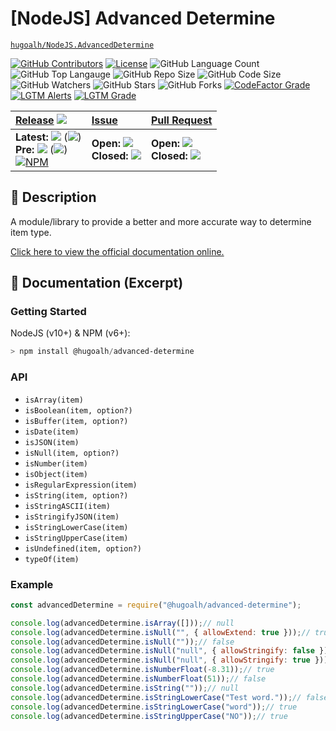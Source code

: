 # \[NodeJS\] Advanced Determine

[`hugoalh/NodeJS.AdvancedDetermine`](https://github.com/hugoalh/NodeJS.AdvancedDetermine)

[![GitHub Contributors](https://img.shields.io/github/contributors/hugoalh/NodeJS.AdvancedDetermine?logo=github&logoColor=ffffff&style=flat-square)](https://github.com/hugoalh/NodeJS.AdvancedDetermine/graphs/contributors)
[![License](https://img.shields.io/github/license/hugoalh/NodeJS.AdvancedDetermine?logo=github&logoColor=ffffff&style=flat-square)](./LICENSE.md)
![GitHub Language Count](https://img.shields.io/github/languages/count/hugoalh/NodeJS.AdvancedDetermine?logo=github&logoColor=ffffff&style=flat-square)
![GitHub Top Langauge](https://img.shields.io/github/languages/top/hugoalh/NodeJS.AdvancedDetermine?logo=github&logoColor=ffffff&style=flat-square)
![GitHub Repo Size](https://img.shields.io/github/repo-size/hugoalh/NodeJS.AdvancedDetermine?logo=github&logoColor=ffffff&style=flat-square)
![GitHub Code Size](https://img.shields.io/github/languages/code-size/hugoalh/NodeJS.AdvancedDetermine?logo=github&logoColor=ffffff&style=flat-square)
![GitHub Watchers](https://img.shields.io/github/watchers/hugoalh/NodeJS.AdvancedDetermine?logo=github&logoColor=ffffff&style=flat-square)
![GitHub Stars](https://img.shields.io/github/stars/hugoalh/NodeJS.AdvancedDetermine?logo=github&logoColor=ffffff&style=flat-square)
![GitHub Forks](https://img.shields.io/github/forks/hugoalh/NodeJS.AdvancedDetermine?logo=github&logoColor=ffffff&style=flat-square)
[![CodeFactor Grade](https://img.shields.io/codefactor/grade/github/hugoalh/NodeJS.AdvancedDetermine?logo=codefactor&logoColor=ffffff&style=flat-square)](https://www.codefactor.io/repository/github/hugoalh/nodejs.advanceddetermine)
[![LGTM Alerts](https://img.shields.io/lgtm/alerts/g/hugoalh/NodeJS.AdvancedDetermine.svg?label=%20&logo=lgtm&logoColor=ffffff&style=flat-square)](https://lgtm.com/projects/g/hugoalh/NodeJS.AdvancedDetermine/alerts)
[![LGTM Grade](https://img.shields.io/lgtm/grade/javascript/g/hugoalh/NodeJS.AdvancedDetermine.svg?logo=lgtm&logoColor=ffffff&style=flat-square)](https://lgtm.com/projects/g/hugoalh/NodeJS.AdvancedDetermine/context:javascript)

| **[Release](https://github.com/hugoalh/NodeJS.AdvancedDetermine/releases)** ![](https://img.shields.io/github/downloads/hugoalh/NodeJS.AdvancedDetermine/total?style=flat-square&color=000000&label=%20) | **[Issue](https://github.com/hugoalh/NodeJS.AdvancedDetermine/issues?q=is%3Aissue)** | **[Pull Request](https://github.com/hugoalh/NodeJS.AdvancedDetermine/pulls?q=is%3Apr)** |
|:----|:----|:----|
| **Latest:** ![](https://img.shields.io/github/release/hugoalh/NodeJS.AdvancedDetermine?sort=semver&style=flat-square&color=000000&label=%20) (![](https://img.shields.io/github/release-date/hugoalh/NodeJS.AdvancedDetermine?style=flat-square&color=000000&label=%20))<br />**Pre:** ![](https://img.shields.io/github/release/hugoalh/NodeJS.AdvancedDetermine?include_prereleases&sort=semver&style=flat-square&color=000000&label=%20) (![](https://img.shields.io/github/release-date-pre/hugoalh/NodeJS.AdvancedDetermine?style=flat-square&color=000000&label=%20))<br />[![NPM](https://img.shields.io/npm/v/@hugoalh/advanced-determine?logo=npm&logoColor=ffffff&style=flat-square)](https://www.npmjs.com/package/@hugoalh/advanced-determine) | **Open:** ![](https://img.shields.io/github/issues-raw/hugoalh/NodeJS.AdvancedDetermine?style=flat-square&color=000000&label=%20)<br />**Closed:** ![](https://img.shields.io/github/issues-closed-raw/hugoalh/NodeJS.AdvancedDetermine?style=flat-square&color=000000&label=%20) | **Open:** ![](https://img.shields.io/github/issues-pr-raw/hugoalh/NodeJS.AdvancedDetermine?style=flat-square&color=000000&label=%20)<br />**Closed:** ![](https://img.shields.io/github/issues-pr-closed-raw/hugoalh/NodeJS.AdvancedDetermine?style=flat-square&color=000000&label=%20) |

## 📜 Description

A module/library to provide a better and more accurate way to determine item type.

[Click here to view the official documentation online.](https://github.com/hugoalh/NodeJS.AdvancedDetermine/wiki)

## 📄 Documentation (Excerpt)

### Getting Started

NodeJS (v10+) & NPM (v6+):

```powershell
> npm install @hugoalh/advanced-determine
```

### API

- `isArray(item)`
- `isBoolean(item, option?)`
- `isBuffer(item, option?)`
- `isDate(item)`
- `isJSON(item)`
- `isNull(item, option?)`
- `isNumber(item)`
- `isObject(item)`
- `isRegularExpression(item)`
- `isString(item, option?)`
- `isStringASCII(item)`
- `isStringifyJSON(item)`
- `isStringLowerCase(item)`
- `isStringUpperCase(item)`
- `isUndefined(item, option?)`
- `typeOf(item)`

### Example

```javascript
const advancedDetermine = require("@hugoalh/advanced-determine");

console.log(advancedDetermine.isArray([]));// null
console.log(advancedDetermine.isNull("", { allowExtend: true }));// true
console.log(advancedDetermine.isNull(""));// false
console.log(advancedDetermine.isNull("null", { allowStringify: false }));// false
console.log(advancedDetermine.isNull("null", { allowStringify: true }));// true
console.log(advancedDetermine.isNumberFloat(-8.31));// true
console.log(advancedDetermine.isNumberFloat(51));// false
console.log(advancedDetermine.isString(""));// null
console.log(advancedDetermine.isStringLowerCase("Test word."));// false
console.log(advancedDetermine.isStringLowerCase("word"));// true
console.log(advancedDetermine.isStringUpperCase("NO"));// true
```
